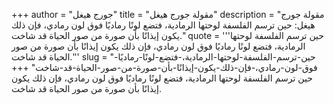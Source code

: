 +++
author = "جورج هيغل"
title = "مقولة جورج هيغل"
description = "مقولة جورج هيغل: حين ترسم الفلسفة لوحتها الرمادية، فتضع لونًا رماديًا فوق لون رمادي، فإن ذلك يكون إيذانًا بأن صورة من صور الحياة قد شاخت."
quote = '''حين ترسم الفلسفة لوحتها الرمادية، فتضع لونًا رماديًا فوق لون رمادي، فإن ذلك يكون إيذانًا بأن صورة من صور الحياة قد شاخت.'''
slug = "حين-ترسم-الفلسفة-لوحتها-الرمادية،-فتضع-لونًا-رماديًا-فوق-لون-رمادي،-فإن-ذلك-يكون-إيذانًا-بأن-صورة-من-صور-الحياة-قد-شاخت"
+++
حين ترسم الفلسفة لوحتها الرمادية، فتضع لونًا رماديًا فوق لون رمادي، فإن ذلك يكون إيذانًا بأن صورة من صور الحياة قد شاخت.
